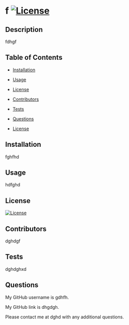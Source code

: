 # f [![License](https://img.shields.io/badge/License-MIT-yellow.svg)](https://opensource.org/licenses/MIT)  

## Description
fdhgf

## Table of Contents

* [Installation](#installation)
* [Usage](#usage)
* [License](#license)
* [Contributors](#contributors)
* [Tests](#tests)
* [Questions](#questions)

* [License](#license)
## Installation
fghfhd

## Usage
hdfghd

## License
[![License](https://img.shields.io/badge/License-MIT-yellow.svg)](https://opensource.org/licenses/MIT)

## Contributors
dghdgf

## Tests
dghdghxd

## Questions
My GitHub username is gdhfh.

My GitHub link is dhgdgh.  

Please contact me at dghd with any additional questions. 

